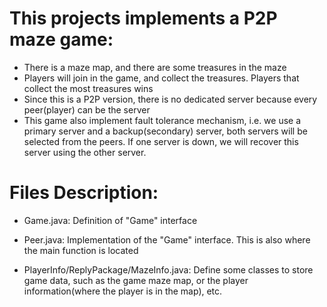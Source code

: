 # This projects implements a P2P maze game:
-	There is a maze map, and there are some treasures in the maze
-	Players will join in the game, and collect the treasures. Players that collect the most treasures wins
-	Since this is a P2P version, there is no dedicated server because every peer(player) can be the server
-	This game also implement fault tolerance mechanism, i.e. we use a primary server and a backup(secondary) server, both servers will be selected from the peers. If one server is down, we will recover this server using the other server.

# Files Description:
-	Game.java:	Definition of "Game" interface
-	Peer.java:	Implementation of the "Game" interface. This is also where the main function is located

-	PlayerInfo/ReplyPackage/MazeInfo.java:	Define some classes to store game data, such as the game maze map, or the player information(where the player is in the map), etc.
